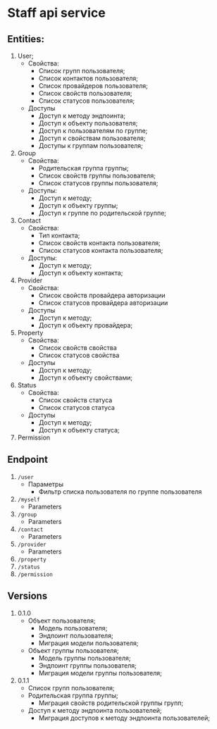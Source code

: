 # Staff api service

## Entities:

1. User;
    * Свойства:
        * Список групп пользователя;
        * Список контактов пользователя;
        * Список провайдеров пользователя;
        * Список свойств пользователя;
        * Список статусов пользователя;
    * Доступы
        * Доступ к методу эндпоинта;
        * Доступ к объекту пользователя;
        * Доступ к пользователям по группе;
        * Доступ к свойствам пользователя;
        * Доступы к группам пользователя; 
2. Group
    * Свойства:
        * Родительская группа группы;
        * Список свойств группы пользователя;
        * Список статусов группы пользователя;
    * Доступы:
        * Доступ к методу;
        * Доступ к объекту группы;
        * Доступ к группе по родительской группе;
3. Contact
    * Свойства:
        * Тип контакта;
        * Список свойств контакта пользователя;
        * Список статусов контакта пользователя;
    * Доступы:
        * Доступ к методу;
        * Доступ к объекту контакта;
4. Provider
    * Свойства:
        * Список свойств провайдера авторизации
        * Список статусов провайдера авторизации
    * Доступы
        * Доступ к методу;
        * Доступ к объекту провайдера;
5. Property
    * Свойства:
        * Список свойств свойства
        * Список статусов свойства
    * Доступы
        * Доступ к методу;
        * Доступ к объекту свойствами;
6. Status
    * Свойства:
        * Список свойств статуса
        * Список статусов статуса
    * Доступы
        * Доступ к методу;
        * Доступ к объекту статуса;
7. Permission

## Endpoint

1. ``/user``
    * Параметры
        * Фильтр списка пользователя по группе пользователя
2. ``/myself``
    * Parameters
3. ``/group``
    * Parameters
4. ``/contact``
    * Parameters
5. ``/provider``
    * Parameters
6. ``/property``
7. ``/status``
8. ``/permission``

## Versions

1. 0.1.0
    * Объект пользователя;
        * Модель пользователя;
        * Эндпоинт пользователя;
        * Миграция модели пользователя;
    * Объект группы пользователя;
        * Модель группы пользователя;
        * Эндпоинт группы пользователя;
        * Миграция модели группы пользователя;
2. 0.1.1
    * Список групп пользователя;
    * Родительская группа группы;
        * Миграция свойств родительской группы групп;
    * Доступ к методу эндпоинта пользователей;
        * Миграция доступов к методу эндпоинта пользователей;
   